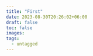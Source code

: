 ```yaml
---
title: "First"
date: 2023-08-30T20:26:02+06:00
draft: false
toc: false
images:
tags:
  - untagged
---
```


